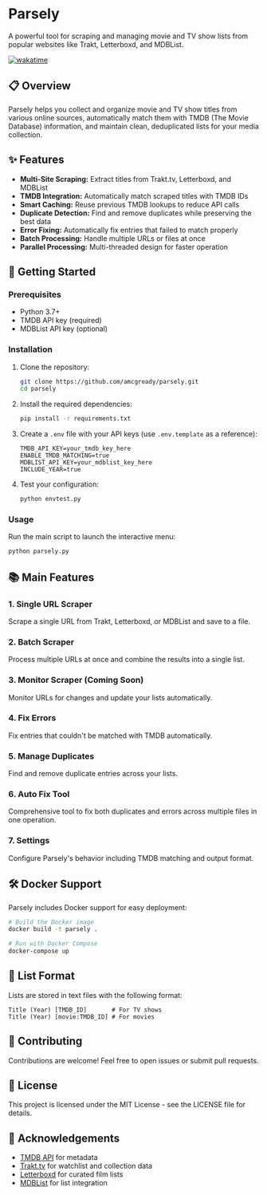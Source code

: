 # Parsely

A powerful tool for scraping and managing movie and TV show lists from popular websites like Trakt, Letterboxd, and MDBList.

<a href="https://wakatime.com/badge/github/amcgready/Parsely"><img src="https://wakatime.com/badge/github/amcgready/Parsely.svg" alt="wakatime"></a>

## 📋 Overview

Parsely helps you collect and organize movie and TV show titles from various online sources, automatically match them with TMDB (The Movie Database) information, and maintain clean, deduplicated lists for your media collection.

## ✨ Features

- **Multi-Site Scraping:** Extract titles from Trakt.tv, Letterboxd, and MDBList
- **TMDB Integration:** Automatically match scraped titles with TMDB IDs
- **Smart Caching:** Reuse previous TMDB lookups to reduce API calls
- **Duplicate Detection:** Find and remove duplicates while preserving the best data
- **Error Fixing:** Automatically fix entries that failed to match properly
- **Batch Processing:** Handle multiple URLs or files at once
- **Parallel Processing:** Multi-threaded design for faster operation

## 🚀 Getting Started

### Prerequisites

- Python 3.7+
- TMDB API key (required)
- MDBList API key (optional)

### Installation

1. Clone the repository:
   ```bash
   git clone https://github.com/amcgready/parsely.git
   cd parsely
   ```

2. Install the required dependencies:
   ```bash
   pip install -r requirements.txt
   ```

3. Create a `.env` file with your API keys (use `.env.template` as a reference):
   ```env
   TMDB_API_KEY=your_tmdb_key_here
   ENABLE_TMDB_MATCHING=true
   MDBLIST_API_KEY=your_mdblist_key_here
   INCLUDE_YEAR=true
   ```

4. Test your configuration:
   ```bash
   python envtest.py
   ```

### Usage

Run the main script to launch the interactive menu:

```bash
python parsely.py
```

## 📚 Main Features

### 1. Single URL Scraper

Scrape a single URL from Trakt, Letterboxd, or MDBList and save to a file.

### 2. Batch Scraper

Process multiple URLs at once and combine the results into a single list.

### 3. Monitor Scraper (Coming Soon)

Monitor URLs for changes and update your lists automatically.

### 4. Fix Errors

Fix entries that couldn't be matched with TMDB automatically.

### 5. Manage Duplicates

Find and remove duplicate entries across your lists.

### 6. Auto Fix Tool

Comprehensive tool to fix both duplicates and errors across multiple files in one operation.

### 7. Settings

Configure Parsely's behavior including TMDB matching and output format.

## 🛠️ Docker Support

Parsely includes Docker support for easy deployment:

```bash
# Build the Docker image
docker build -t parsely .

# Run with Docker Compose
docker-compose up
```

## 📝 List Format

Lists are stored in text files with the following format:

```
Title (Year) [TMDB_ID]       # For TV shows
Title (Year) [movie:TMDB_ID] # For movies
```

## 🤝 Contributing

Contributions are welcome! Feel free to open issues or submit pull requests.

## 📜 License

This project is licensed under the MIT License - see the LICENSE file for details.

## 🙏 Acknowledgements

- [TMDB API](https://developers.themoviedb.org/3/getting-started/introduction) for metadata
- [Trakt.tv](https://trakt.tv) for watchlist and collection data
- [Letterboxd](https://letterboxd.com) for curated film lists
- [MDBList](https://mdblist.com) for list integration